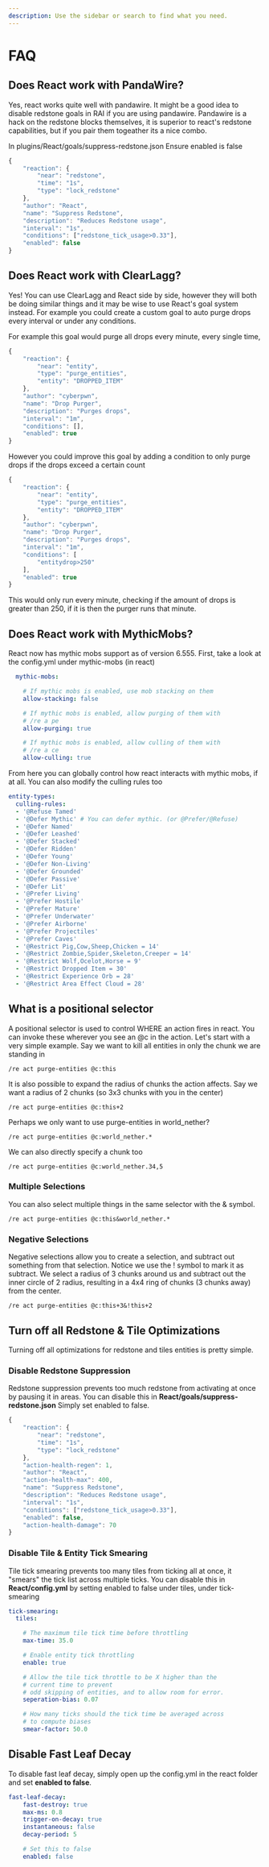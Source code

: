 ```yaml
---
description: Use the sidebar or search to find what you need.
---
```


# FAQ

## Does React work with PandaWire?

Yes, react works quite well with pandawire. It might be a good idea to disable redstone goals in RAI if you are using pandawire. Pandawire is a hack on the redstone blocks themselves, it is superior to react's redstone capabilities, but if you pair them togeather its a nice combo.

In plugins/React/goals/suppress-redstone.json Ensure enabled is false

```javascript
{
    "reaction": {
        "near": "redstone",
        "time": "1s",
        "type": "lock_redstone"
    },
    "author": "React",
    "name": "Suppress Redstone",
    "description": "Reduces Redstone usage",
    "interval": "1s",
    "conditions": ["redstone_tick_usage>0.33"],
    "enabled": false
}
```

## Does React work with ClearLagg?

Yes! You can use ClearLagg and React side by side, however they will both be doing similar things and it may be wise to use React's goal system instead. For example you could create a custom goal to auto purge drops every interval or under any conditions.

For example this goal would purge all drops every minute, every single time,

```javascript
{
    "reaction": {
        "near": "entity",
        "type": "purge_entities",
        "entity": "DROPPED_ITEM"
    },
    "author": "cyberpwn",
    "name": "Drop Purger",
    "description": "Purges drops",
    "interval": "1m",
    "conditions": [],
    "enabled": true
}
```

However you could improve this goal by adding a condition to only purge drops if the drops exceed a certain count

```javascript
{
    "reaction": {
        "near": "entity",
        "type": "purge_entities",
        "entity": "DROPPED_ITEM"
    },
    "author": "cyberpwn",
    "name": "Drop Purger",
    "description": "Purges drops",
    "interval": "1m",
    "conditions": [
        "entitydrop>250"
    ],
    "enabled": true
}
```

This would only run every minute, checking if the amount of drops is greater than 250, if it is then the purger runs that minute.

## Does React work with MythicMobs?

React now has mythic mobs support as of version 6.555. First, take a look at the config.yml under mythic-mobs \(in react\)

```yaml
  mythic-mobs:

    # If mythic mobs is enabled, use mob stacking on them
    allow-stacking: false

    # If mythic mobs is enabled, allow purging of them with 
    # /re a pe
    allow-purging: true

    # If mythic mobs is enabled, allow culling of them with 
    # /re a ce
    allow-culling: true
```

From here you can globally control how react interacts with mythic mobs, if at all. You can also modify the culling rules too

```yaml
entity-types:
  culling-rules:
  - '@Refuse Tamed'
  - '@Defer Mythic' # You can defer mythic. (or @Prefer/@Refuse)
  - '@Defer Named'
  - '@Defer Leashed'
  - '@Defer Stacked'
  - '@Defer Ridden'
  - '@Defer Young'
  - '@Defer Non-Living'
  - '@Defer Grounded'
  - '@Defer Passive'
  - '@Defer Lit'
  - '@Prefer Living'
  - '@Prefer Hostile'
  - '@Prefer Mature'
  - '@Prefer Underwater'
  - '@Prefer Airborne'
  - '@Prefer Projectiles'
  - '@Prefer Caves'
  - '@Restrict Pig,Cow,Sheep,Chicken = 14'
  - '@Restrict Zombie,Spider,Skeleton,Creeper = 14'
  - '@Restrict Wolf,Ocelot,Horse = 9'
  - '@Restrict Dropped Item = 30'
  - '@Restrict Experience Orb = 28'
  - '@Restrict Area Effect Cloud = 28'
```

## What is a positional selector

A positional selector is used to control WHERE an action fires in react. You can invoke these wherever you see an @c in the action. Let's start with a very simple example. Say we want to kill all entities in only the chunk we are standing in

```text
/re act purge-entities @c:this
```

It is also possible to expand the radius of chunks the action affects. Say we want a radius of 2 chunks \(so 3x3 chunks with you in the center\)

```text
/re act purge-entities @c:this+2
```

Perhaps we only want to use purge-entities in world\_nether?

```text
/re act purge-entities @c:world_nether.*
```

We can also directly specify a chunk too

```text
/re act purge-entities @c:world_nether.34,5
```

### Multiple Selections

You can also select multiple things in the same selector with the & symbol.

```text
/re act purge-entities @c:this&world_nether.*
```

### Negative Selections

Negative selections allow you to create a selection, and subtract out something from that selection. Notice we use the ! symbol to mark it as subtract. We select a radius of 3 chunks around us and subtract out the inner circle of 2 radius, resulting in a 4x4 ring of chunks \(3 chunks away\) from the center.

```text
/re act purge-entities @c:this+3&!this+2
```

## Turn off all Redstone & Tile Optimizations

Turning off all optimizations for redstone and tiles entities is pretty simple.

### Disable Redstone Suppression

Redstone suppression prevents too much redstone from activating at once by pausing it in areas. You can disable this in **React/goals/suppress-redstone.json** Simply set enabled to false.

```javascript
{
    "reaction": {
        "near": "redstone",
        "time": "1s",
        "type": "lock_redstone"
    },
    "action-health-regen": 1,
    "author": "React",
    "action-health-max": 400,
    "name": "Suppress Redstone",
    "description": "Reduces Redstone usage",
    "interval": "1s",
    "conditions": ["redstone_tick_usage>0.33"],
    "enabled": false,
    "action-health-damage": 70
}
```

### Disable Tile & Entity Tick Smearing

Tile tick smearing prevents too many tiles from ticking all at once, it "smears" the tick list across multiple ticks. You can disable this in **React/config.yml** by setting enabled to false under tiles, under tick-smearing

```yaml
tick-smearing:
  tiles:

    # The maximum tile tick time before throttling
    max-time: 35.0

    # Enable entity tick throttling
    enable: true

    # Allow the tile tick throttle to be X higher than the 
    # current time to prevent
    # odd skipping of entities, and to allow room for error.
    seperation-bias: 0.07

    # How many ticks should the tick time be averaged across 
    # to compute biases
    smear-factor: 50.0
```

## Disable Fast Leaf Decay

To disable fast leaf decay, simply open up the config.yml in the react folder and set **enabled to false**.

```yaml
fast-leaf-decay:
    fast-destroy: true
    max-ms: 0.8
    trigger-on-decay: true
    instantaneous: false
    decay-period: 5

    # Set this to false
    enabled: false
```

